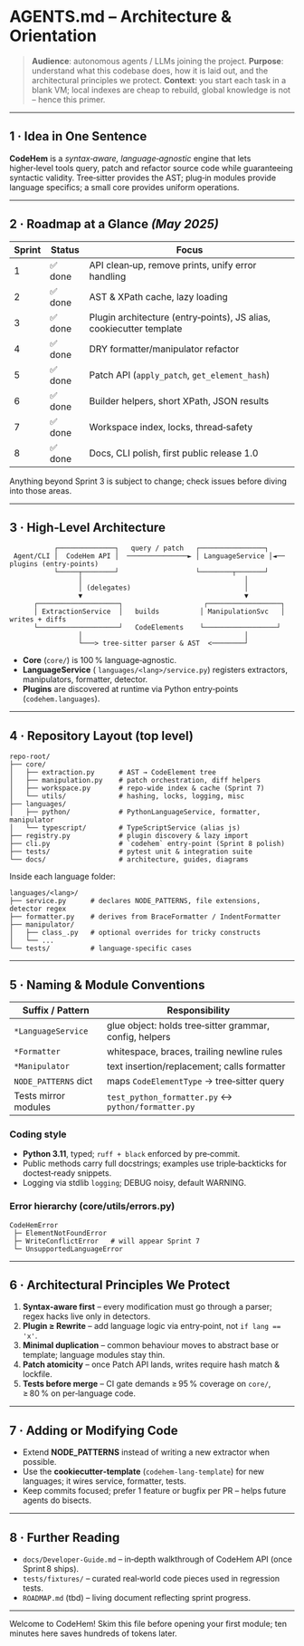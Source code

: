 # AGENTS.md – Architecture & Orientation

> **Audience**: autonomous agents / LLMs joining the project.
> **Purpose**: understand what this codebase does, how it is laid out, and the architectural principles we protect.
> **Context**: you start each task in a blank VM; local indexes are cheap to rebuild, global knowledge is not – hence this primer.

---

## 1 · Idea in One Sentence

**CodeHem** is a *syntax‑aware, language‑agnostic* engine that lets higher‑level tools query, patch and refactor source code while guaranteeing syntactic validity.  Tree‑sitter provides the AST; plug‑in modules provide language specifics; a small core provides uniform operations.

---

## 2 · Roadmap at a Glance *(May 2025)*

| Sprint | Status         | Focus                                                               |
| ------ | -------------- | ------------------------------------------------------------------- |
| 1      | ✅ done         | API clean‑up, remove prints, unify error handling                   |
| 2      | ✅ done         | AST & XPath cache, lazy loading                                     |
| 3      | ✅ done         | Plugin architecture (entry‑points), JS alias, cookiecutter template |
| 4      | ✅ done         | DRY formatter/manipulator refactor |
| 5      | ✅ done         | Patch API (`apply_patch`, `get_element_hash`) |
| 6      | ✅ done         | Builder helpers, short XPath, JSON results |
| 7      | ✅ done         | Workspace index, locks, thread‑safety                               |
| 8      | ✅ done         | Docs, CLI polish, first public release 1.0 |

Anything beyond Sprint 3 is subject to change; check issues before diving into those areas.

---

## 3 · High‑Level Architecture

```
           ┌──────────────┐   query / patch   ┌────────────────┐
 Agent/CLI │  CodeHem API │  ───────────────► │ LanguageService │◄── plugins (entry‑points)
           └─────┬────────┘                   └────────┬───────┘
                 │                                        │
                 │ (delegates)                            │
                 ▼                                        ▼
      ┌────────────────────┐                    ┌──────────────────┐
      │ ExtractionService  │   builds          │ ManipulationSvc   │  writes + diffs
      └────────────────────┘   CodeElements    └──────────────────┘
                 │                                        │
                 └───> tree‑sitter parser & AST  <────────┘
```

* **Core** (`core/`) is 100 % language‑agnostic.
* **LanguageService** (
  `languages/<lang>/service.py`) registers extractors, manipulators, formatter, detector.
* **Plugins** are discovered at runtime via Python entry‑points (`codehem.languages`).

---

## 4 · Repository Layout (top level)

```
repo‑root/
├── core/
│   ├── extraction.py      # AST → CodeElement tree
│   ├── manipulation.py    # patch orchestration, diff helpers
│   ├── workspace.py       # repo‑wide index & cache (Sprint 7)
│   └── utils/             # hashing, locks, logging, misc
├── languages/
│   ├── python/            # PythonLanguageService, formatter, manipulator
│   └── typescript/        # TypeScriptService (alias js)
├── registry.py            # plugin discovery & lazy import
├── cli.py                 # `codehem` entry‑point (Sprint 8 polish)
├── tests/                 # pytest unit & integration suite
└── docs/                  # architecture, guides, diagrams
```

Inside each language folder:

```
languages/<lang>/
├── service.py      # declares NODE_PATTERNS, file extensions, detector regex
├── formatter.py    # derives from BraceFormatter / IndentFormatter
├── manipulator/
│   ├── class_.py   # optional overrides for tricky constructs
│   └── ...
└── tests/          # language‑specific cases
```

---

## 5 · Naming & Module Conventions

| Suffix / Pattern     | Responsibility                                          |
| -------------------- | ------------------------------------------------------- |
| `*LanguageService`   | glue object: holds tree‑sitter grammar, config, helpers |
| `*Formatter`         | whitespace, braces, trailing newline rules              |
| `*Manipulator`       | text insertion/replacement; calls formatter             |
| `NODE_PATTERNS` dict | maps `CodeElementType` → tree‑sitter query              |
| Tests mirror modules | `test_python_formatter.py` ↔ `python/formatter.py`      |

### Coding style

* **Python 3.11**, typed; `ruff + black` enforced by pre‑commit.
* Public methods carry full docstrings; examples use triple‑backticks for doctest‑ready snippets.
* Logging via stdlib `logging`; DEBUG noisy, default WARNING.

### Error hierarchy (core/utils/errors.py)

```
CodeHemError
 ├─ ElementNotFoundError
 ├─ WriteConflictError   # will appear Sprint 7
 └─ UnsupportedLanguageError
```

---

## 6 · Architectural Principles We Protect

1. **Syntax‑aware first** – every modification must go through a parser; regex hacks live only in detectors.
2. **Plugin ≥ Rewrite** – add language logic via entry‑point, not `if lang == 'x'`.
3. **Minimal duplication** – common behaviour moves to abstract base or template; language modules stay thin.
4. **Patch atomicity** – once Patch API lands, writes require hash match & lockfile.
5. **Tests before merge** – CI gate demands ≥ 95 % coverage on `core/`, ≥ 80 % on per‑language code.

---

## 7 · Adding or Modifying Code

* Extend **NODE\_PATTERNS** instead of writing a new extractor when possible.
* Use the **cookiecutter‑template** (`codehem-lang-template`) for new languages; it wires service, formatter, tests.
* Keep commits focused; prefer 1 feature or bugfix per PR – helps future agents do bisects.

---

## 8 · Further Reading

* `docs/Developer‑Guide.md` – in‑depth walkthrough of CodeHem API (once Sprint 8 ships).
* `tests/fixtures/` – curated real‑world code pieces used in regression tests.
* `ROADMAP.md` (tbd) – living document reflecting sprint progress.

---

Welcome to CodeHem!  Skim this file before opening your first module; ten minutes here saves hundreds of tokens later.

